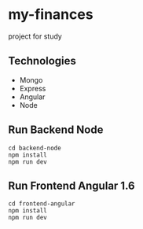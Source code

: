 # my-finances
project for study

## Technologies

- Mongo
- Express
- Angular
- Node

## Run Backend Node

    cd backend-node
    npm install
    npm run dev

## Run Frontend Angular 1.6

    cd frontend-angular
    npm install
    npm run dev